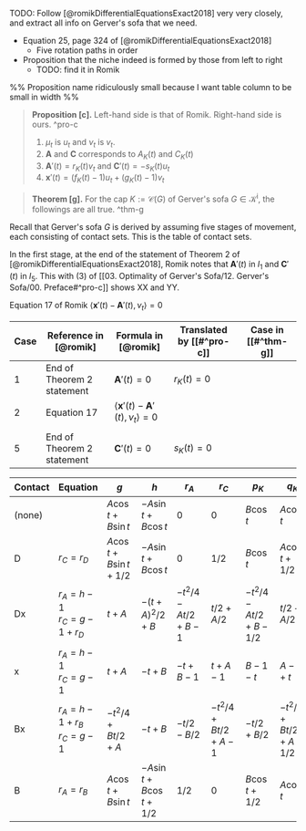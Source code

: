 TODO: Follow [@romikDifferentialEquationsExact2018] very very closely, and extract all info on Gerver's sofa that we need.

- Equation 25, page 324 of [@romikDifferentialEquationsExact2018]
	- Five rotation paths in order
- Proposition that the niche indeed is formed by those from left to right
	- TODO: find it in Romik

%% Proposition name ridiculously small because I want table column to be small in width %%

> __Proposition [c].__ Left-hand side is that of Romik. Right-hand side is ours. ^pro-c
> 
> 1. $\mu_t$ is $u_t$ and $\nu_t$ is $v_t$.
> 2. $\mathbf{A}$ and $\mathbf{C}$ corresponds to $A_K(t)$ and $C_K(t)$
> 3. $\mathbf{A}'(t) = r_K(t) v_t$ and $\mathbf{C}'(t) = -s_K(t)u_t$ 
> 4. $\mathbf{x}'(t) = (f_K(t) - 1) u_t + (g_K(t) - 1) v_t$

> __Theorem [g].__ For the cap $K := \mathcal{C}(G)$ of Gerver's sofa $G \in \mathcal{K}^\mathrm{i}$, the followings are all true. ^thm-g

Recall that Gerver's sofa $G$ is derived by assuming five stages of movement, each consisting of contact sets. 
This is the table of contact sets.

In the first stage, at the end of the statement of Theorem 2 of [@romikDifferentialEquationsExact2018], Romik notes that $\mathbf{A}'(t)$ in $I_1$ and $\mathbf{C}'(t)$ in $I_5$. This with (3) of [[03. Optimality of Gerver's Sofa/12. Gerver's Sofa/00. Preface#^pro-c]] shows XX and YY.

Equation 17 of Romik $\left< \mathbf{x}'(t) - \mathbf{A}'(t), \nu_t \right> = 0$

| Case | Reference in [@romik]      | Formula in [@romik]                                         | Translated by [[#^pro-c]] | Case in [[#^thm-g]] |
| ---- | -------------------------- | ----------------------------------------------------------- | ------------------------- | ------------------- |
| 1    | End of Theorem 2 statement | $\mathbf{A}'(t) = 0$                                        | $r_K(t) = 0$              |                     |
| 2    | Equation 17                | $\left< \mathbf{x}'(t) - \mathbf{A}'(t), \nu_t \right> = 0$ |                           |                     |
|      |                            |                                                             |                           |                     |
| 5    | End of Theorem 2 statement | $\mathbf{C}'(t) = 0$                                        | $s_K(t) = 0$              |                     |

| Contact | Equation                             | $g$                         | $h$                           | $r_A$                     | $r_C$             | $p_K$               | $q_K$                 |
| ------- | ------------------------------------ | --------------------------- | ----------------------------- | ------------------------- | ----------------- | ------------------- | --------------------- |
| (none)  |                                      | $A \cos t + B \sin t$       | $- A \sin t + B \cos t$       | 0                         | 0                 | $B \cos t$          | $A \cos t$            |
| D       | $r_C = r_D$                          | $A \cos t + B \sin t + 1/2$ | $- A \sin t + B \cos t$       | 0                         | 1/2               | $B \cos t$          | $A \cos t + 1/2$      |
| Dx      | $r_A = h - 1$<br>$r_C = g - 1 + r_D$ | $t + A$                     | $-(t + A)^2/2 + B$<br>        | $-t^2/4 - At / 2 + B - 1$ | $t/2 + A/2$       | $-t^2/4-At/2+B-1/2$ | $t/2+A/2$             |
| x       | $r_A = h-1$<br>$r_C = g - 1$         | $t + A$                     | $- t + B$                     | $-t + B - 1$              | $t + A - 1$       | $B - 1 - t$         | $A - 1 + t$           |
| Bx      | $r_A = h - 1 + r_B$<br>$r_C = g - 1$ | $-t^2/4+Bt/2+A$             | $- t + B$                     | $-t/2 - B/2$              | $-t^2/4+Bt/2+A-1$ | $-t/2 + B/2$        | $-t^2/4+Bt/2+A - 1/2$ |
| B       | $r_A = r_B$                          | $A \cos t + B \sin t$       | $- A \sin t + B \cos t + 1/2$ | 1/2                       | 0                 | $B \cos t + 1/2$    | $A \cos t$            |

